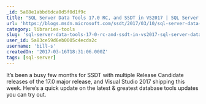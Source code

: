 ```yaml
---
_id: 5a88e1abbd6dca0d5f0d1f9c
title: "SQL Server Data Tools 17.0 RC, and SSDT in VS2017 | SQL Server Data Tools Team Blog"
url: 'https://blogs.msdn.microsoft.com/ssdt/2017/03/10/sql-server-data-tools-17-0-rc-and-ssdt-in-vs2017/'
category: libraries-tools
slug: 'sql-server-data-tools-17-0-rc-and-ssdt-in-vs2017-sql-server-data-tools-team-blog'
user_id: 5a83ce59d6eb0005c4ecda2c
username: 'bill-s'
createdOn: '2017-03-16T18:31:06.000Z'
tags: [sql-server]
---
```


It’s been a busy few months for SSDT with multiple Release Candidate releases of the 17.0 major release, and Visual Studio 2017 shipping this week. Here’s a quick update on the latest &amp; greatest database tools updates you can try out.
